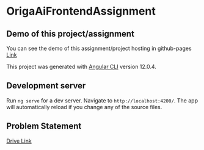 # OrigaAiFrontendAssignment

## Demo of this project/assignment

You can see the demo of this assignment/project hosting in github-pages [Link](https://jagdishreddyuppada.github.io/origa-ai-frontend-assignment/)

This project was generated with [Angular CLI](https://github.com/angular/angular-cli) version 12.0.4.

## Development server

Run `ng serve` for a dev server. Navigate to `http://localhost:4200/`. The app will automatically reload if you change any of the source files.

## Problem Statement

[Drive Link](https://drive.google.com/file/d/1ei07XtpNlK9zYBkKvnOC4bqh63LK5dhd/view?usp=sharing)
